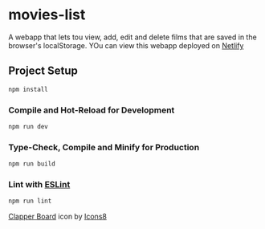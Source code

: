 # movies-list

A webapp that lets tou view, add, edit and delete films that are saved in the browser's localStorage.
YOu can view this webapp deployed on [Netlify](https://mv-movies-list.netlify.app/)

## Project Setup

```sh
npm install
```

### Compile and Hot-Reload for Development

```sh
npm run dev
```

### Type-Check, Compile and Minify for Production

```sh
npm run build
```

### Lint with [ESLint](https://eslint.org/)

```sh
npm run lint
```

[Clapper Board](https://icons8.com/icon/FoDhNGl8I5hv/clapper-board) icon by [Icons8](https://icons8.com)
